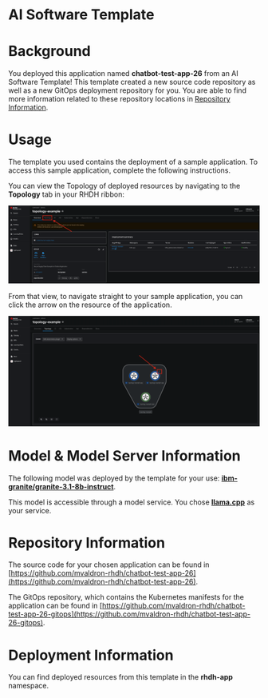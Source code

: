 # AI Software Template

# Background

You deployed this application named **chatbot-test-app-26** from an AI Software Template! This template created a new source code repository as well as a new GitOps deployment repository for you. You are able to find more information related to these repository locations in [Repository Information](#repository-information).

# Usage

The template you used contains the deployment of a sample application. To access this sample application, complete the following instructions.

You can view the Topology of deployed resources by navigating to the **Topology** tab in your RHDH ribbon:

![Topology Ribbon](./images/topology-ribbon.png)

From that view, to navigate straight to your sample application, you can click the arrow on the resource of the application.

![Topology View Application Link](./images/topology-app-link.png)

# Model & Model Server Information
The following model was deployed by the template for your use: **[ibm-granite/granite-3.1-8b-instruct](https://huggingface.co/ibm-granite/granite-3.1-8b-instruct)**.

This model is accessible through a model service. You chose **[llama.cpp]( https://github.com/redhat-ai-dev/developer-images/tree/main/model-servers/llamacpp_python/0.3.8)** as your service.

# Repository Information

The source code for your chosen application can be found in [https://github.com/mvaldron-rhdh/chatbot-test-app-26](https://github.com/mvaldron-rhdh/chatbot-test-app-26).

The GitOps repository, which contains the Kubernetes manifests for the application can be found in 
[https://github.com/mvaldron-rhdh/chatbot-test-app-26-gitops](https://github.com/mvaldron-rhdh/chatbot-test-app-26-gitops). 

# Deployment Information

You can find deployed resources from this template in the **rhdh-app** namespace.
